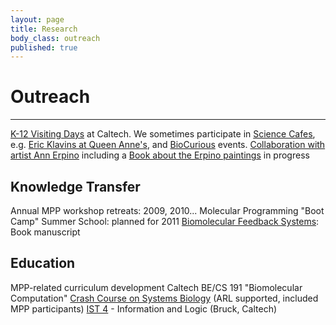 ```yaml
---
layout: page
title: Research
body_class: outreach
published: true
---
```


# Outreach
<hr>

<a href="/pages/outreach/visiting-days.html">K-12 Visiting Days</a> at Caltech.
We sometimes participate in <a href="http://sciencecafe.org">Science Cafes</a>, e.g. <a href="http://kcts9.org/events/synthetic-biology-queen-anne-science-cafe">Eric Klavins at Queen Anne's</a>, and <a href="http://www.biocurious.org">BioCurious</a> events.
 <a href="http://annerpino.com/the-winfree-series.html" >Collaboration with artist Ann Erpino</a> including a <a href="/MPPWiki/index.php/Book_about_the_Erpino_paintings" title="Book about the Erpino paintings">Book about the Erpino paintings</a> in progress

##  Knowledge Transfer
 Annual MPP workshop retreats: 2009, 2010...
 Molecular Programming "Boot Camp" Summer School: planned for 2011
 <a href="http://www.cds.caltech.edu/~murray/amwiki/index.php/Biomolecular_Feedback_Systems" >Biomolecular Feedback Systems</a>: Book manuscript

## Education
 MPP-related curriculum development
 Caltech BE/CS 191 "Biomolecular Computation"
 <a href="http://www.cds.caltech.edu/~murray/wiki/index.php/ARL/ICB_Crash_Course_in_Systems_Biology,_August_2010" >Crash Course on Systems Biology</a> (ARL supported, included MPP participants)
 <a href="http://paradise.caltech.edu/ist4" >IST 4</a> - Information and Logic (Bruck, Caltech)
